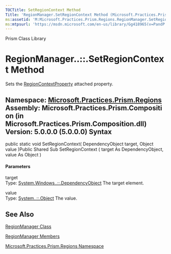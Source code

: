 ```yaml
---
TOCTitle: SetRegionContext Method
Title: 'RegionManager.SetRegionContext Method (Microsoft.Practices.Prism.Regions)'
ms:assetid: 'M:Microsoft.Practices.Prism.Regions.RegionManager.SetRegionContext(System.Windows.DependencyObject,System.Object)'
ms:mtpsurl: 'https://msdn.microsoft.com/en-us/library/Gg418965(v=PandP.50)'
---
```


Prism Class Library

RegionManager..::.SetRegionContext Method
=========================================

Sets the [RegionContextProperty](https://msdn.microsoft.com/f:microsoft.practices.prism.regions.regionmanager.regioncontextproperty) attached property.

**Namespace:** [Microsoft.Practices.Prism.Regions](https://msdn.microsoft.com/n:microsoft.practices.prism.regions)
**Assembly:** Microsoft.Practices.Prism.Composition (in Microsoft.Practices.Prism.Composition.dll) Version: 5.0.0.0 (5.0.0.0)
Syntax
------

<span id="syntaxToggle"></span>public static void SetRegionContext( DependencyObject target, Object value )Public Shared Sub SetRegionContext ( target As DependencyObject, value As Object )
#### Parameters

target  
Type: [System.Windows..::.DependencyObject](http://msdn2.microsoft.com/en-us/library/ms589309)
The target element.

<!-- -->

value  
Type: [System..::.Object](http://msdn2.microsoft.com/en-us/library/e5kfa45b)
The value.

See Also
--------

<span id="seeAlsoToggle"></span>
[RegionManager Class](https://msdn.microsoft.com/t:microsoft.practices.prism.regions.regionmanager)

[RegionManager Members](https://msdn.microsoft.com/allmembers.t:microsoft.practices.prism.regions.regionmanager)

[Microsoft.Practices.Prism.Regions Namespace](https://msdn.microsoft.com/n:microsoft.practices.prism.regions)
